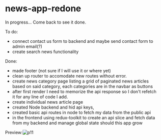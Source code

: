 # news-app-redone

In progress... Come back to see it done.

To do:

- connect contact us form to backend and maybe send contact form to admin email(?)
- create search news functionality

Done:

- made footer (not sure if I will use it or where yet)
- clean up router to accomodate new routes without error.
- create news category page listing a grid of paginated news articles based on said category, each categories are in the navbar as buttons
- after first render I need to memorize the api response so I don't refetch it for any line of code I add.
- create individual news article page
- created Node backend and hid api keys,
- created basic api routes in node to fetch my data from the public api
- in the frontend using redux-toolkit to create an api slice and fetch data from my backend and manage global state should this app grow

Preview:![p11](https://github.com/whatthefoobar/news-app-redone/assets/69626975/37c40a58-a727-499d-bd1d-f7cc4607a96e)
